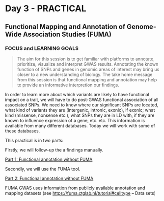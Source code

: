 # Day 3 - PRACTICAL

## Functional Mapping and Annotation of Genome-Wide Association Studies (FUMA) 

### FOCUS and LEARNING GOALS
> The aim for this session is to get familiar with platforms to annotate,  
> prioritize, visualize and interpret GWAS results.
> Annotating the known function of SNPs and genes in genomic areas of interest
> may bring us closer to a new understanding of biology. The take home message 
> from this session is that functional mapping and annotation may 
> help to provide an informative interpretion our findings.

In order to learn more about which variants are likely to have functional impact on a trait, we will have to do post-GWAS functional association of all associated SNPs. We need to know where our significant SNPs are located, what kind of variants they are (intergenic, intronic, exonic), if exonic; what kind (missense, nonsense etc.), what SNPs they are in LD with, if they are known to influence expression of a gene, etc. etc. This information is available from many different databases. Today we will work with some of these databases.     

This practical is in two parts:    

Firstly, we will follow-up the a findings manually.     

[Part 1: Functional annotation without FUMA](FUMApractical2023_PART1)

Secondly, we will use the FUMA tool.  

[Part 2: Functional annotation without FUMA](FUMApractical2023_PART2)

FUMA GWAS uses information from publicly available annotation and mapping datasets (see https://fuma.ctglab.nl/tutorial#celltype – Data sets)  
